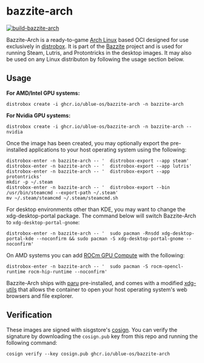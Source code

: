 # bazzite-arch

[![build-bazzite-arch](https://github.com/ublue-os/bazzite-arch/actions/workflows/build.yml/badge.svg)](https://github.com/ublue-os/bazzite-arch/actions/workflows/build.yml) 

Bazzite-Arch is a ready-to-game [Arch Linux](https://archlinux.org/) based OCI designed for use exclusively in [distrobox](https://github.com/89luca89/distrobox). It is part of the [Bazzite](https://github.com/ublue-os/bazzite/) project and is used for running Steam, Lutris, and Protontricks in the desktop images. It may also be used on any Linux distributon by following the usage section below.

## Usage

**For AMD/Intel GPU systems:**

    distrobox create -i ghcr.io/ublue-os/bazzite-arch -n bazzite-arch

**For Nvidia GPU systems:**

    distrobox create -i ghcr.io/ublue-os/bazzite-arch -n bazzite-arch --nvidia

Once the image has been created, you may optionally export the pre-installed applications to your host operating system using the following:

    distrobox-enter -n bazzite-arch -- '  distrobox-export --app steam'
    distrobox-enter -n bazzite-arch -- '  distrobox-export --app lutris'
    distrobox-enter -n bazzite-arch -- '  distrobox-export --app protontricks'
    mkdir -p ~/.steam
    distrobox-enter -n bazzite-arch -- '  distrobox-export --bin /usr/bin/steamcmd --export-path ~/.steam'
    mv ~/.steam/steamcmd ~/.steam/steamcmd.sh

For desktop environments other than KDE, you may want to change the xdg-desktop-portal package. The command below will switch Bazzite-Arch to `xdg-desktop-portal-gnome`:

    distrobox-enter -n bazzite-arch -- '  sudo pacman -Rnsdd xdg-desktop-portal-kde --noconfirm && sudo pacman -S xdg-desktop-portal-gnome --noconfirm'

On AMD systems you can add [ROCm GPU Compute](https://www.amd.com/en/graphics/servers-solutions-rocm) with the following:

    distrobox-enter -n bazzite-arch -- '  sudo pacman -S rocm-opencl-runtime rocm-hip-runtime --noconfirm'

Bazzite-Arch ships with [paru](https://github.com/Morganamilo/paru) pre-installed, and comes with a modified [xdg-utils](https://github.com/KyleGospo/xdg-utils-distrobox-arch) that allows the container to open your host operating system's web browsers and file explorer.

## Verification

These images are signed with sisgstore's [cosign](https://docs.sigstore.dev/cosign/overview/). You can verify the signature by downloading the `cosign.pub` key from this repo and running the following command:

    cosign verify --key cosign.pub ghcr.io/ublue-os/bazzite-arch
